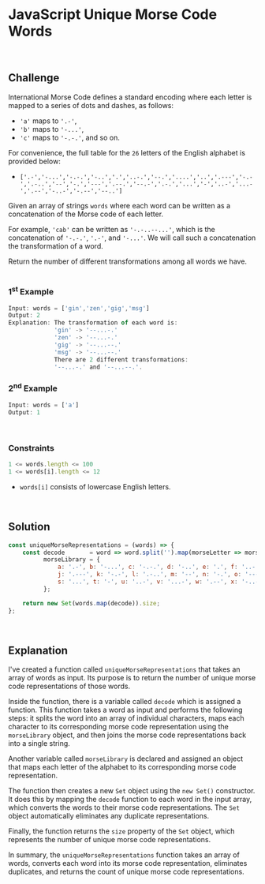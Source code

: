 # JavaScript Unique Morse Code Words
<br/>

## Challenge
International Morse Code defines a standard encoding where each letter is mapped to a series of dots and dashes, as follows:

- `'a'` maps to `'.-'`,
- `'b'` maps to `'-...'`,
- `'c'` maps to `'-.-.'`, and so on.

For convenience, the full table for the `26` letters of the English alphabet is provided below:

- `['.-','-...','-.-.','-..','.','..-.','--.','....','..','.---','-.-','.-..','--','-.','---','.--.','--.-','.-.','...','-','..-','...-','.--','-..-','-.--','--..']`

Given an array of strings `words` where each word can be written as a concatenation of the Morse code of each letter.

For example, `'cab'` can be written as `'-.-..--...'`, which is the concatenation of `'-.-.'`, `'.-'`, and `'-...'`. We will call such a concatenation the transformation of a word.

Return the number of different transformations among all words we have.
<br/>
<br/>

### 1<sup>st</sup> Example

```JavaScript
Input: words = ['gin','zen','gig','msg']
Output: 2
Explanation: The transformation of each word is:
             'gin' -> '--...-.'
             'zen' -> '--...-.'
             'gig' -> '--...--.'
             'msg' -> '--...--.'
             There are 2 different transformations:
			 '--...-.' and '--...--.'.
```

### 2<sup>nd</sup> Example

```JavaScript
Input: words = ['a']
Output: 1
```

<br/>

### Constraints

```JavaScript
1 <= words.length <= 100
1 <= words[i].length <= 12
```

- `words[i]` consists of lowercase English letters.

<br/>

## Solution

```JavaScript
const uniqueMorseRepresentations = (words) => {
    const decode       = word => word.split('').map(morseLetter => morseLibrary[morseLetter]).join(''),
          morseLibrary = {
              a: '.-', b: '-...', c: '-.-.', d: '-..', e: '.', f: '..-.', g: '--.', h: '....', i: '..',
              j: '.---', k: '-.-', l: '.-..', m: '--', n: '-.', o: '---', p: '.--.', q: '--.-', r: '.-.',
              s: '...', t: '-', u: '..-', v: '...-', w: '.--', x: '-..-', y: '-.--', z: '--..'
          };

    return new Set(words.map(decode)).size;
};
```

<br/>

## Explanation

I've created a function called `uniqueMorseRepresentations` that takes an array of words as input. Its purpose is to return the number of unique morse code representations of those words.
<br/>

Inside the function, there is a variable called `decode` which is assigned a function. This function takes a word as input and performs the following steps: it splits the word into an array of individual characters, maps each character to its corresponding morse code representation using the `morseLibrary` object, and then joins the morse code representations back into a single string.
<br/>

Another variable called `morseLibrary` is declared and assigned an object that maps each letter of the alphabet to its corresponding morse code representation.
<br/>

The function then creates a new `Set` object using the `new Set()` constructor. It does this by mapping the `decode` function to each word in the input array, which converts the words to their morse code representations. The `Set` object automatically eliminates any duplicate representations.
<br/>

Finally, the function returns the `size` property of the `Set` object, which represents the number of unique morse code representations.
<br/>

In summary, the `uniqueMorseRepresentations` function takes an array of words, converts each word into its morse code representation, eliminates duplicates, and returns the count of unique morse code representations.
<br/>
<br/>
